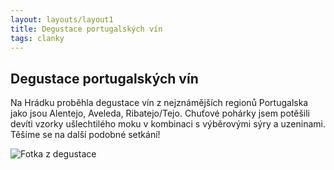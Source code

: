 ```yaml
---
layout: layouts/layout1
title: Degustace portugalských vín
tags: clanky
---
```



## Degustace portugalských vín

 Na Hrádku proběhla degustace vín z nejznámějších regionů Portugalska jako jsou Alentejo, Aveleda, Ribatejo/Tejo. Chuťové pohárky jsem potěšili devíti vzorky ušlechtilého moku v&nbsp;kombinaci s výběrovými sýry a uzeninami. Těšíme se na další podobné setkání!

![Fotka z degustace](/images/degustace.jpg)


